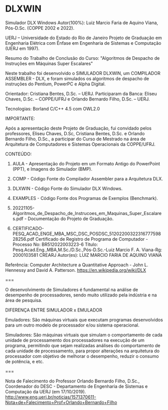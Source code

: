 # DLXWIN
Simulador DLX Windows
Autor(100%): Luiz Marcio Faria de Aquino Viana, Pós-D.Sc. (COPPE 2002 e 2022).

UERJ – Universidade do Estado do Rio de Janeiro
Projeto de Graduação em Engenharia Elétrica com Ênfase em Engenharia de Sistemas e Computação (UERJ em 1997).

Resumo do Trabalho de Conclusão do Curso:
"Algoritmos de Despacho de Instruções em Máquinas Super Escalares"

Neste trabalho foi desenvolvido o SIMULADOR DLXWIN, um COMPILADOR ASSEMBLER - DLX, e foram simulados os algoritmos de despacho de instruções do Pentium, PowerPC e Alpha Digital.

Orientador: Cristiana Bentes, D.Sc. – UERJ.
Participaram da Banca: Eliseu Chaves, D.Sc. – COPPE/UFRJ e Orlando Bernardo Filho, D.Sc. – UERJ.

Tecnologias: Borland C/C++ 4.5 com OWL2.0

IMPORTANTE:

Após a apresentação deste Projeto de Graduação, fui convidado pelos professores, Eliseu Chaves, D.Sc, Cristiana Bentes, D.Sc. e Orlando Bernardo Filho, D.Sc., a participar do Curso de Mestrado na área de Arquitetura de Computadores e Sistemas Operacionais da COPPE/UFRJ.

CONTEÚDO:

1. AULA - Apresentação do Projeto em um Formato Antigo do PowerPoint (PPT), e Imagens do Simulador (BMP).
2. COMP - Código Fonte do Compilador Assembler para a Arquitetura DLX.
3. DLXWIN - Código Fonte do Simulador DLX Windows.
4. EXAMPLES - Código Fonte dos Programas de Exemplos (Benchmark).
5. 20221105-Algoritmos_de_Despacho_de_Instrucoes_em_Maquinas_Super_Escalares.pdf - Documentação do Projeto de Graduação.

6. CERTIFICADO-PESQ_ACAD_ENGE_MBA_MSC_DSC_POSDSC_5120220032231677759828256.pdf
Certificado de Registro de Programa de Computador - Processo No: BR512022003223-6
Título: Pesq.Acad.Eng.,MBA,M.Sc./D.Sc.,Pós-D.Sc.-Luiz Marcio F. A. Viana-Rg: 2000103581 CREARJ
Autor(es): LUIZ MARCIO FARIA DE AQUINO VIANA

Referência: Computer Architecture a Quantitative Approach - John L. Hennessy and David A. Patterson.
https://en.wikipedia.org/wiki/DLX

===

O desenvolvimento de Simuladores é fundamental na análise de desempenho de processadores, sendo muito utilizado pela indústria e na área de pesquisa.

DIFERENÇA ENTRE SIMULADOR x EMULADOR

Emuladores: São máquinas virtuais que executam programas desenvolvidos para um outro modelo de processador e/ou sistema operacional.

Simuladores: São máquinas virtuais que simulam o comportamento de cada unidade de processamento dos processadores na execução de um programa, permitindo que sejam realizadas análises do comportamento de cada unidade de processamento, para propor alterações na arquitetura do processador com objetivo de melhorar o desempenho, reduzir o consumo de potência, e etc.

===

Nota de Falecimento do Professor Orlando Bernardo Filho, D.Sc., Coordenador do DESC - Departamento de Engenharia de Sistemas e Computação da UERJ (em 17/10/2019). http://www.eng.uerj.br/noticias/1571370611-Nota+de+Falecimento+Prof+Orlando+Bernardo+Filho

